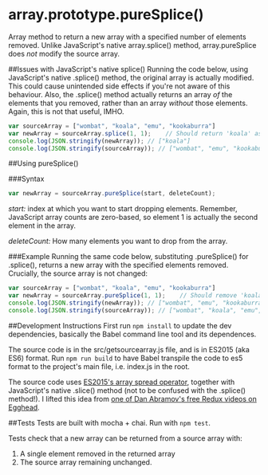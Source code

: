 # array.prototype.pureSplice()

Array method to return a new array with a specified number of elements removed.  Unlike JavaScript's native array.splice() method, array.pureSplice does *not* modify the source array.


##Issues with JavaScript's native splice()
Running the code below, using JavaScript's native .splice() method, the original array is actually modified.  This could cause unintended side effects if you're not aware of this behaviour.  Also, the .splice() method actually returns an array *of* the elements that you removed, rather than an array *without* those elements.  Again, this is not that useful, IMHO.
```javascript
var sourceArray = ["wombat", "koala", "emu", "kookaburra"]
var newArray = sourceArray.splice(1, 1);    // Should return 'koala' as the single item in the new array
console.log(JSON.stringify(newArray)); // ["koala"]
console.log(JSON.stringify(sourceArray)); // ["wombat", "emu", "kookaburra"].
  ```

##Using pureSplice()

###Syntax
```javascript
var newArray = sourceArray.pureSplice(start, deleteCount);
  ```
*start:* index at which you want to start dropping elements.  Remember, JavaScript array counts are zero-based, so element 1 is actually the second element in the array.

*deleteCount:* How many elements you want to drop from the array.

###Example
Running the same code below, substituting .pureSplice() for .splice(), returns a new array with the specified elements removed.  Crucially, the source array is not changed:
```javascript
var sourceArray = ["wombat", "koala", "emu", "kookaburra"]
var newArray = sourceArray.pureSplice(1, 1);    // Should remove 'koala' from returned newArray
console.log(JSON.stringify(newArray)); // ["wombat", "emu", "kookaburra"]
console.log(JSON.stringify(sourceArray)); // ["wombat", "koala", "emu", "kookaburra"]

  ```

##Development Instructions
First run `npm install` to update the dev dependencies, basically the Babel command line tool and its dependences.

The source code is in the src/getsourcearray.js file, and is in ES2015 (aka ES6) format.  Run `npm run build` to have Babel transpile the code to es5 format to the project's main file, i.e. index.js in the root.

The source code uses [ES2015's array spread operator](https://developer.mozilla.org/en/docs/Web/JavaScript/Reference/Operators/Spread_operator), together with JavaScript's native .slice() method (not to be confused with the .splice() method!).  I lifted this idea from [one of Dan Abramov's free Redux videos on Egghead](https://egghead.io/lessons/javascript-redux-avoiding-array-mutations-with-concat-slice-and-spread).


##Tests
Tests are built with mocha + chai.  Run with `npm test`.

Tests check that a new array can be returned from a source array with:

1. A single element removed in the returned array
1. The source array remaining unchanged.


